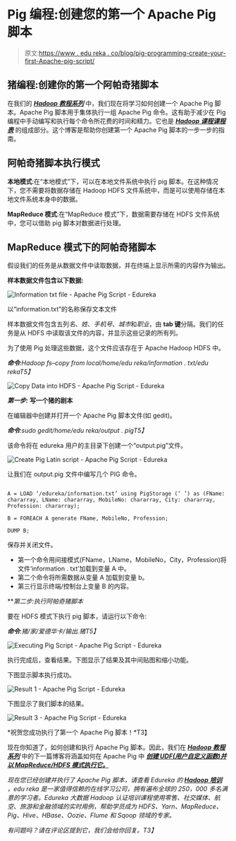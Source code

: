 # Pig 编程:创建您的第一个 Apache Pig 脚本

> 原文:[https://www . edu reka . co/blog/pig-programming-create-your-first-Apache-pig-script/](https://www.edureka.co/blog/pig-programming-create-your-first-apache-pig-script/)

## **猪编程:创建你的第一个阿帕奇猪脚本**

在我们的 [***Hadoop 教程系列***](https://www.edureka.co/blog/hadoop-tutorial/) 中，我们现在将学习如何创建一个 Apache Pig 脚本。Apache Pig 脚本用于集体执行一组 Apache Pig 命令。这有助于减少在 Pig 编程中手动编写和执行每个命令所花费的时间和精力。它也是 ***[Hadoop 课程课程表](https://www.edureka.co/big-data-and-hadoop)*** 的组成部分。这个博客是帮助你创建第一个 Apache Pig 脚本的一步一步的指南。

## **阿帕奇猪脚本执行模式**

**本地模式**:在“本地模式”下，可以在本地文件系统中执行 pig 脚本。在这种情况下，您不需要将数据存储在 Hadoop HDFS 文件系统中，而是可以使用存储在本地文件系统本身中的数据。

**MapReduce 模式**:在“MapReduce 模式”下，数据需要存储在 HDFS 文件系统中，您可以借助 pig 脚本对数据进行处理。

## **MapReduce 模式下的阿帕奇猪脚本**

假设我们的任务是从数据文件中读取数据，并在终端上显示所需的内容作为输出。

**样本数据文件包含以下数据:**

![Information txt file - Apache Pig Script - Edureka](../Images/796a9fe159b6e9c2af0e02393f1ed22d.png)

以“information.txt”的名称保存文本文件

样本数据文件包含五列*名*、*姓*、*手机号*、*城市*和*职业*，由 **tab 键**分隔。我们的任务是从 HDFS 中读取该文件的内容，并显示这些记录的所有列。

为了使用 Pig 处理这些数据，这个文件应该存在于 Apache Hadoop HDFS 中。

***命令**:Hadoop fs–copy from local/home/edu reka/information . txt/edu rekaT5】*

![Copy Data into HDFS - Apache Pig Script - Edureka](../Images/6a4dbe88df959d33b41749bb4caa17c2.png)

***第一步:*** **写一个猪的剧本**

在编辑器中创建并打开一个 Apache Pig 脚本文件(如 gedit)。

***命令**:sudo gedit/home/edu reka/output . pigT5】*

该命令将在 edureka 用户的主目录下创建一个“output.pig”文件。

![Create Pig Latin script - Apache Pig Script - Edureka](../Images/860bed0d080596f91d9dbb7a2921eb3f.png)

让我们在 output.pig 文件中编写几个 PIG 命令。

```

A = LOAD ‘/edureka/information.txt’ using PigStorage (‘	’) as (FName: chararray, LName: chararray, MobileNo: chararray, City: chararray, Profession: chararray);

B = FOREACH A generate FName, MobileNo, Profession;

DUMP B;

```

保存并关闭文件。

*   第一个命令用间接模式(FName，LName，MobileNo，City，Profession)将文件‘information . txt’加载到变量 A 中。
*   第二个命令将所需数据从变量 A 加载到变量 b。
*   第三行显示终端/控制台上变量 B 的内容。

***第二步:*执行阿帕奇猪脚本**

要在 HDFS 模式下执行 pig 脚本，请运行以下命令:

***命令**:猪/家/爱德华卡/输出.猪T5】*

![Executing Pig Script - Apache Pig Script - Edureka](../Images/aefab7beaebd01887aca7cc4f824cc6f.png)

执行完成后，查看结果。下图显示了结果及其中间贴图和缩小功能。

下图显示脚本执行成功。

![Result 1 - Apache Pig Script - Edureka](../Images/e05ffbde68e6553a00d3ec3e2a66e65a.png)

下图显示了我们脚本的结果。

![Result 3 - Apache Pig Script - Edureka](../Images/949c16daa281f43aee864b3fad7a55ec.png)

*祝贺您成功执行了第一个 Apache Pig 脚本！*T3】

现在你知道了，如何创建和执行 Apache Pig 脚本。因此，我们在 [***Hadoop 教程系列***](https://www.edureka.co/blog/hadoop-tutorial/) 中的下一篇博客将涵盖如何在 Apache Pig 中 [***创建 UDF(用户自定义函数)并以 MapReduce/HDFS 模式执行它。***](https://www.edureka.co/blog/pig-programming-apache-pig-script-with-udf-in-hdfs-mode/)

*现在您已经创建并执行了 Apache Pig 脚本，请查看 Edureka 的 [**Hadoop 培训**](https://www.edureka.co/big-data-and-hadoop) ，edu reka 是一家值得信赖的在线学习公司，拥有遍布全球的 250，000 多名满意的学习者。Edureka 大数据 Hadoop 认证培训课程使用零售、社交媒体、航空、旅游和金融领域的实时用例，帮助学员成为 HDFS、Yarn、MapReduce、Pig、Hive、HBase、Oozie、Flume 和 Sqoop 领域的专家。*

*有问题吗？请在评论区提到它，我们会给你回复。T3】*